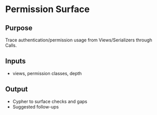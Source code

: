 # Permission Surface

## Purpose
Trace authentication/permission usage from Views/Serializers through Calls.

## Inputs
- views, permission classes, depth

## Output
- Cypher to surface checks and gaps
- Suggested follow-ups
